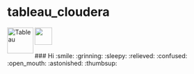 # tableau_cloudera

<img src="https://www.cloudera.com/content/dam/www/marketing/media-kit/logo-assets/cloudera_logo_darkorange.png" height="40" >
<img align="left" src="https://www.tableau.com/sites/default/files/pages/tableau_cmyk_2015.png"  height="60" alt="Tableau">


<br />
<br />
### Hi
:smile: :grinning: :sleepy: :relieved: :confused: :open_mouth: :astonished: :thumbsup:

